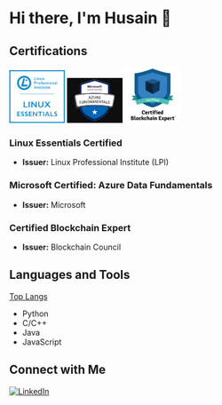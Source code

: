 # Hi there, I'm Husain 👋

## Certifications

<p>
  <img src="https://github.com/HusainCode/HusainCode/blob/main/Images/Essentials-Linux_250_0.webp" alt="Linux Essentials Certified" width="100" />
  <img src="https://github.com/HusainCode/HusainCode/blob/main/Images/azuredata.jpg" alt="Microsoft Certified: Azure Data Fundamentals" width="100" />
  <img src="https://github.com/HusainCode/HusainCode/blob/main/Images/blcokchain.png" alt="Certified Blockchain Expert" width="100" />
</p>

### Linux Essentials Certified
- **Issuer:** Linux Professional Institute (LPI)

### Microsoft Certified: Azure Data Fundamentals
- **Issuer:** Microsoft

### Certified Blockchain Expert
- **Issuer:** Blockchain Council

## Languages and Tools
[Top Langs](https://github-readme-stats.vercel.app/api/top-langs/?username=HusainCode&layout=compact)
- Python
- C/C++
- Java
- JavaScript

## Connect with Me
[![LinkedIn](https://img.shields.io/badge/LinkedIn-blue?style=flat&logo=linkedin&logoColor=white)](https://www.linkedin.com/in/husain-alshaikhahmed-a6892617b)
